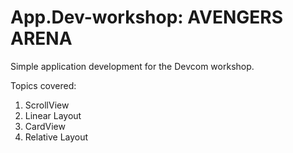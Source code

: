 # App.Dev-workshop: AVENGERS ARENA
Simple application development for the Devcom workshop.

Topics covered:
1. ScrollView
2. Linear Layout
3. CardView
4. Relative Layout
